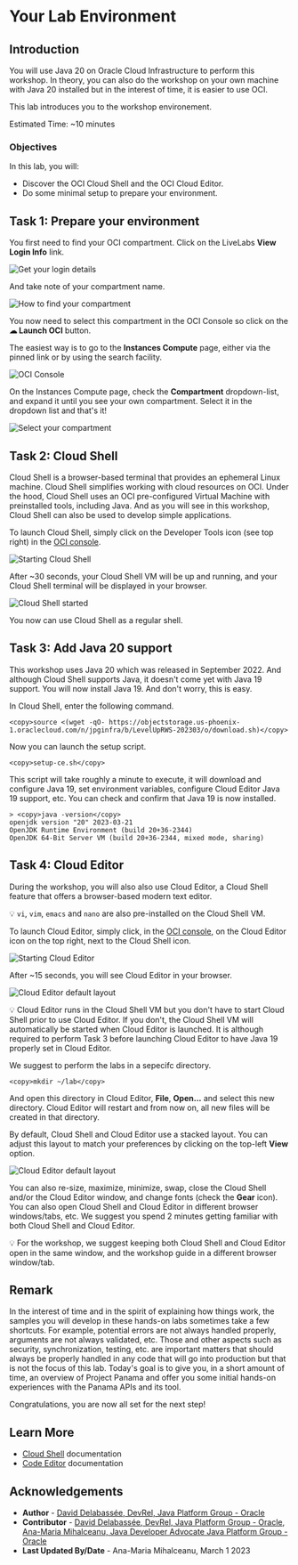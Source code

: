 # Your Lab Environment

## Introduction


You will use Java 20 on Oracle Cloud Infrastructure to perform this workshop. In theory, you can also do the workshop on your own machine with Java 20 installed but in the interest of time, it is easier to use OCI.

This lab introduces you to the workshop environement.

Estimated Time: ~10 minutes

### **Objectives**

In this lab, you will:
* Discover the OCI Cloud Shell and the OCI Cloud Editor.
* Do some minimal setup to prepare your environment.

## Task 1: Prepare your environment

You first need to find your OCI compartment. Click on the LiveLabs **View Login Info** link.

![Get your login details](images/view-login-info.png)

And take note of your compartment name.

![How to find your compartment](images/oci-note-compartment.png)

You now need to select this compartment in the OCI Console so click on the **☁ Launch OCI** button.

The easiest way is to go to the **Instances Compute** page, either via the pinned link or by using the search facility.

![OCI Console](images/oci-instance.png)

On the Instances Compute page, check the **Compartment** dropdown-list, and expand it until you see your own compartment. Select it in the dropdown list and that's it!

![Select your compartment](images/oci-select-compartment.png)

## Task 2: Cloud Shell

Cloud Shell is a browser-based terminal that provides an ephemeral Linux machine. Cloud Shell simplifies working with cloud resources on OCI. Under the hood, Cloud Shell uses an OCI pre-configured Virtual Machine with preinstalled tools, including Java. And as you will see in this workshop, Cloud Shell can also be used to develop simple applications.


To launch Cloud Shell, simply click on the Developer Tools icon (see top right) in the [OCI console](https://cloud.oracle.com).

![Starting Cloud Shell](images/cs-start.png)

After ~30 seconds, your Cloud Shell VM will be up and running, and your Cloud Shell terminal will be displayed in your browser.

![Cloud Shell started](images/cs-started.png)

You now can use Cloud Shell as a regular shell.



## Task 3: Add Java 20 support

This workshop uses Java 20 which was released in September 2022. And although Cloud Shell supports Java, it doesn't come yet with Java 19 support. You will now install Java 19. And don't worry, this is easy.

In Cloud Shell, enter the following command.

```text
<copy>source <(wget -qO- https://objectstorage.us-phoenix-1.oraclecloud.com/n/jpginfra/b/LevelUpRWS-202303/o/download.sh)</copy>
```

Now you can launch the setup script.

```text
<copy>setup-ce.sh</copy>

```
This script will take roughly a minute to execute, it will download and configure Java 19, set environment variables, configure Cloud Editor Java 19 support, etc. You can check and confirm that Java 19 is now installed.

```text
> <copy>java -version</copy>
openjdk version "20" 2023-03-21
OpenJDK Runtime Environment (build 20+36-2344)
OpenJDK 64-Bit Server VM (build 20+36-2344, mixed mode, sharing)
```

## Task 4: Cloud Editor


During the workshop, you will also also use Cloud Editor, a Cloud Shell feature that offers a browser-based modern text editor.

💡 `vi`, `vim`, `emacs` and `nano` are also pre-installed on the Cloud Shell VM.

To launch Cloud Editor, simply click, in the [OCI console](https://cloud.oracle.com), on the Cloud Editor icon on the top right, next to the Cloud Shell icon.

  ![Starting Cloud Editor](images/ce-start.png)
  
After ~15 seconds, you will see Cloud Editor in your browser.

![Cloud Editor default layout](images/cs-ce-horizontal.png)


💡 Cloud Editor runs in the Cloud Shell VM but you don't have to start Cloud Shell prior to use Cloud Editor. If you don't, the Cloud Shell VM will automatically be started when Cloud Editor is launched. It is although required to perform Task 3 before launching Cloud Editor to have Java 19 properly set in Cloud Editor.

We suggest to perform the labs in a sepecifc directory. 

```text
<copy>mkdir ~/lab</copy>
```

And open this directory in Cloud Editor, **File**, **Open...** and select this new directory. Cloud Editor will restart and from now on, all new files will be created in that directory.


By default, Cloud Shell and Cloud Editor use a stacked layout. You can adjust this layout to match your preferences by clicking on the top-left **View** option.

  ![Cloud Editor default layout](images/cs-ce-view.png)

You can also re-size, maximize, minimize, swap, close the Cloud Shell and/or the Cloud Editor window, and change fonts (check the **Gear** icon). You can also open Cloud Shell and Cloud Editor in different browser windows/tabs, etc. We suggest you spend 2 minutes getting familiar with both Cloud Shell and Cloud Editor.

💡 For the workshop, we suggest keeping both Cloud Shell and Cloud Editor open in the same window, and the workshop guide in a different browser window/tab.



## Remark

In the interest of time and in the spirit of explaining how things work, the samples you will develop in these hands-on labs sometimes take a few shortcuts. For example, potential errors are not always handled properly, arguments are not always validated, etc. Those and other aspects such as security, synchronization, testing, etc. are important matters that should always be properly handled in any code that will go into production but that is not the focus of this lab. Today's goal is to give you, in a short amount of time, an overview of Project Panama and offer you some initial hands-on experiences with the Panama APIs and its tool.

Congratulations, you are now all set for the next step!

## Learn More


* [Cloud Shell](https://docs.oracle.com/en-us/iaas/Content/API/Concepts/cloudshellintro.htm) documentation
* [Code Editor](https://docs.oracle.com/en-us/iaas/Content/API/Concepts/code_editor_intro.htm) documentation


## Acknowledgements
* **Author** - [David Delabassée, DevRel, Java Platform Group - Oracle](https://twitter.com/delabassee)
* **Contributor** -  [David Delabassée, DevRel, Java Platform Group - Oracle](https://twitter.com/delabassee), [Ana-Maria Mihalceanu, Java Developer Advocate Java Platform Group - Oracle](https://twitter.com/ammbra1508)
* **Last Updated By/Date** - Ana-Maria Mihalceanu, March 1 2023
